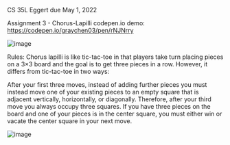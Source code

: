 CS 35L Eggert due May 1, 2022

Assignment 3 - Chorus-Lapilli
codepen.io demo: https://codepen.io/graychen03/pen/rNJNrry

![image](https://user-images.githubusercontent.com/103862883/166164107-829a1041-0607-431f-b253-9b832b3dcc65.png)

Rules:
Chorus lapilli is like tic-tac-toe in that players take turn placing pieces on a 3×3 board and the goal is to get three pieces in a row. However, it differs from tic-tac-toe in two ways:

After your first three moves, instead of adding further pieces you must instead move one of your existing pieces to an empty square that is adjacent vertically, horizontally, or diagonally. Therefore, after your third move you always occupy three squares.
If you have three pieces on the board and one of your pieces is in the center square, you must either win or vacate the center square in your next move.

![image](https://user-images.githubusercontent.com/103862883/166164249-cc775816-5450-4a08-ae69-ab57c80b816f.png)

